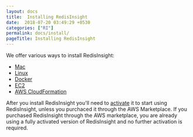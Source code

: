 ```yaml
---
layout: docs
title:  Installing RedisInsight
date:  2018-07-20 03:49:29 +0530
categories: ["RI"]
permalink: docs/install/
pageTitle: Installing RedisInsight
---
```

We offer various ways to install RedisInsight:

- [Mac](/docs/install/mac/)
- [Linux](/docs/install/linux/)
- [Docker](/docs/install/docker/)
- [EC2](/docs/install/ec2/)
- [AWS CloudFormation](/docs/install/cloudformation/)
<!-- - AWS Marketplace -->

After you install RedisInsight you'll need to [activate](/docs/install/activating/) it to start using RedisInsight, unless you purchaced it through the AWS Marketplace. If you purchased RedisInsight through the AWS marketplace, you are already using a fully activated version of RedisInsight and no further activation is required.
